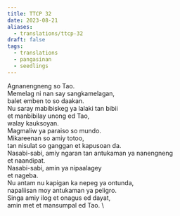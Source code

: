 ```yaml
---
title: TTCP 32
date: 2023-08-21
aliases:
  - translations/ttcp-32
draft: false
tags:
  - translations
  - pangasinan
  - seedlings
---
```

Agnanengneng so Tao.  
Memelag ni nan say sangkamelagan,  
balet emben to so daakan.  
Nu saray mabibiskeg ya lalaki tan bibii  
et manbibilay unong ed Tao,  
walay kauksoyan.  
Magmaliw ya paraiso so mundo.  
Mikareenan so amiy totoo,  
tan nisulat so ganggan et kapusoan da.  
Nasabi-sabi, amiy ngaran tan antukaman ya nanengneng  
et naandipat.  
Nasabi-sabi, amin ya nipaalagey  
et nageba.  
Nu antam nu kapigan ka nepeg ya ontunda,  
napaliisan moy antukaman ya peligro.  
Singa amiy ilog et onagus ed dayat,  
amin met et mansumpal ed Tao.
\

